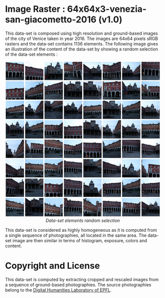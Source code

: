 # Image Raster : 64x64x3-venezia-san-giacometto-2016 (v1.0)

This data-set is composed using high resolution and ground-based images of the city of Venice taken in year 2016. The images are 64x64 pixels sRGB rasters and the data-set contains 1136 elements. The following image gives an illustration of the content of the data-set by showing a random selection of the data-set elements :

<p align="center">
    <img src="https://github.com/nils-hamel/turing-project/blob/master/doc/dataset/64x64x3-venezia-san-giacometto-2016.jpg?raw=true" width="512">
    <br />
    <i>Data-set elements random selection</i>
</p>

This data-set is considered as highly homogeneous as it is computed from a single sequence of photographies, all located in the same area. The data-set image are then similar in terms of histogram, exposure, colors and content.

# Copyright and License

This data-set is computed by extracting cropped and rescaled images from a sequence of ground-based photographies. The source photographies belong to the [Digital Humanities Laboratory of EPFL](https://dhlab.epfl.ch/).
